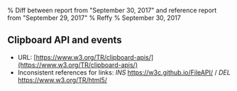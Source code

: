 % Diff between report from "September 30, 2017" and reference report from "September 29, 2017"
% Reffy
% September 30, 2017

## Clipboard API and events

- URL: [https://www.w3.org/TR/clipboard-apis/](https://www.w3.org/TR/clipboard-apis/)
- Inconsistent references for links: *INS* https://w3c.github.io/FileAPI/ / *DEL* https://www.w3.org/TR/html5/


